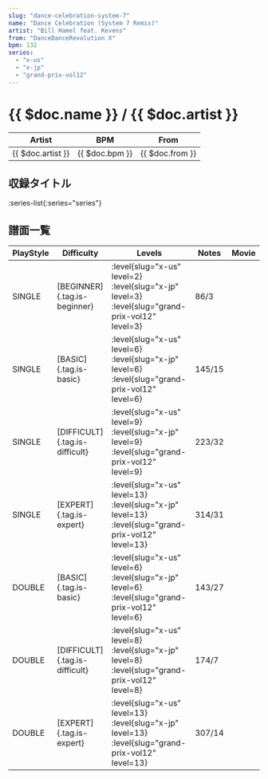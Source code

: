 ```yaml
---
slug: "dance-celebration-system-7"
name: "Dance Celebration (System 7 Remix)"
artist: "Bill Hamel feat. Kevens"
from: "DanceDanceRevolution X"
bpm: 132
series:
  - "x-us"
  - "x-jp"
  - "grand-prix-vol12"
---
```


# {{ $doc.name }} / {{ $doc.artist }}

|Artist|BPM|From|
|------|---|----|
|{{ $doc.artist }}|{{ $doc.bpm }}|{{ $doc.from }}|

## 収録タイトル

:series-list{:series="series"}

## 譜面一覧

|PlayStyle|Difficulty|Levels|Notes|Movie|
|---------|----------|------|-----|-----|
|SINGLE|[BEGINNER]{.tag.is-beginner}|<div class="field is-grouped is-grouped-multiline"> :level{slug="x-us" level=2} :level{slug="x-jp" level=3} :level{slug="grand-prix-vol12" level=3}</div>|86/3||
|SINGLE|[BASIC]{.tag.is-basic}|<div class="field is-grouped is-grouped-multiline"> :level{slug="x-us" level=6} :level{slug="x-jp" level=6} :level{slug="grand-prix-vol12" level=6}</div>|145/15||
|SINGLE|[DIFFICULT]{.tag.is-difficult}|<div class="field is-grouped is-grouped-multiline"> :level{slug="x-us" level=9} :level{slug="x-jp" level=9} :level{slug="grand-prix-vol12" level=9}</div>|223/32||
|SINGLE|[EXPERT]{.tag.is-expert}|<div class="field is-grouped is-grouped-multiline"> :level{slug="x-us" level=13} :level{slug="x-jp" level=13} :level{slug="grand-prix-vol12" level=13}</div>|314/31||
|DOUBLE|[BASIC]{.tag.is-basic}|<div class="field is-grouped is-grouped-multiline"> :level{slug="x-us" level=6} :level{slug="x-jp" level=6} :level{slug="grand-prix-vol12" level=6}</div>|143/27||
|DOUBLE|[DIFFICULT]{.tag.is-difficult}|<div class="field is-grouped is-grouped-multiline"> :level{slug="x-us" level=8} :level{slug="x-jp" level=8} :level{slug="grand-prix-vol12" level=8}</div>|174/7||
|DOUBLE|[EXPERT]{.tag.is-expert}|<div class="field is-grouped is-grouped-multiline"> :level{slug="x-us" level=13} :level{slug="x-jp" level=13} :level{slug="grand-prix-vol12" level=13}</div>|307/14||
